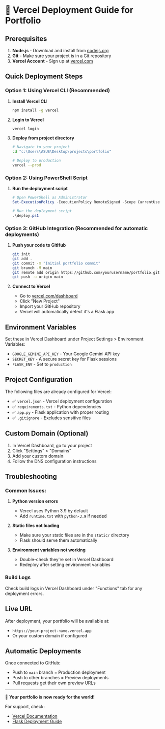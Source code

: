 # 🚀 Vercel Deployment Guide for Portfolio

## Prerequisites

1. **Node.js** - Download and install from [nodejs.org](https://nodejs.org/)
2. **Git** - Make sure your project is in a Git repository
3. **Vercel Account** - Sign up at [vercel.com](https://vercel.com/)

## Quick Deployment Steps

### Option 1: Using Vercel CLI (Recommended)

1. **Install Vercel CLI**
   ```bash
   npm install -g vercel
   ```

2. **Login to Vercel**
   ```bash
   vercel login
   ```

3. **Deploy from project directory**
   ```bash
   # Navigate to your project
   cd "c:\Users\ASUS\Desktop\projects\portfolio"
   
   # Deploy to production
   vercel --prod
   ```

### Option 2: Using PowerShell Script

1. **Run the deployment script**
   ```powershell
   # Open PowerShell as Administrator
   Set-ExecutionPolicy -ExecutionPolicy RemoteSigned -Scope CurrentUser
   
   # Run the deployment script
   .\deploy.ps1
   ```

### Option 3: GitHub Integration (Recommended for automatic deployments)

1. **Push your code to GitHub**
   ```bash
   git init
   git add .
   git commit -m "Initial portfolio commit"
   git branch -M main
   git remote add origin https://github.com/yourusername/portfolio.git
   git push -u origin main
   ```

2. **Connect to Vercel**
   - Go to [vercel.com/dashboard](https://vercel.com/dashboard)
   - Click "New Project"
   - Import your GitHub repository
   - Vercel will automatically detect it's a Flask app

## Environment Variables

Set these in Vercel Dashboard under Project Settings > Environment Variables:

- `GOOGLE_GEMINI_API_KEY` - Your Google Gemini API key
- `SECRET_KEY` - A secure secret key for Flask sessions
- `FLASK_ENV` - Set to `production`

## Project Configuration

The following files are already configured for Vercel:

- ✅ `vercel.json` - Vercel deployment configuration
- ✅ `requirements.txt` - Python dependencies
- ✅ `app.py` - Flask application with proper routing
- ✅ `.gitignore` - Excludes sensitive files

## Custom Domain (Optional)

1. In Vercel Dashboard, go to your project
2. Click "Settings" > "Domains"
3. Add your custom domain
4. Follow the DNS configuration instructions

## Troubleshooting

### Common Issues:

1. **Python version errors**
   - Vercel uses Python 3.9 by default
   - Add `runtime.txt` with `python-3.9` if needed

2. **Static files not loading**
   - Make sure your static files are in the `static/` directory
   - Flask should serve them automatically

3. **Environment variables not working**
   - Double-check they're set in Vercel Dashboard
   - Redeploy after setting environment variables

### Build Logs

Check build logs in Vercel Dashboard under "Functions" tab for any deployment errors.

## Live URL

After deployment, your portfolio will be available at:
- `https://your-project-name.vercel.app`
- Or your custom domain if configured

## Automatic Deployments

Once connected to GitHub:
- Push to `main` branch = Production deployment
- Push to other branches = Preview deployments
- Pull requests get their own preview URLs

---

🎉 **Your portfolio is now ready for the world!**

For support, check:
- [Vercel Documentation](https://vercel.com/docs)
- [Flask Deployment Guide](https://vercel.com/guides/deploying-flask-with-vercel)
